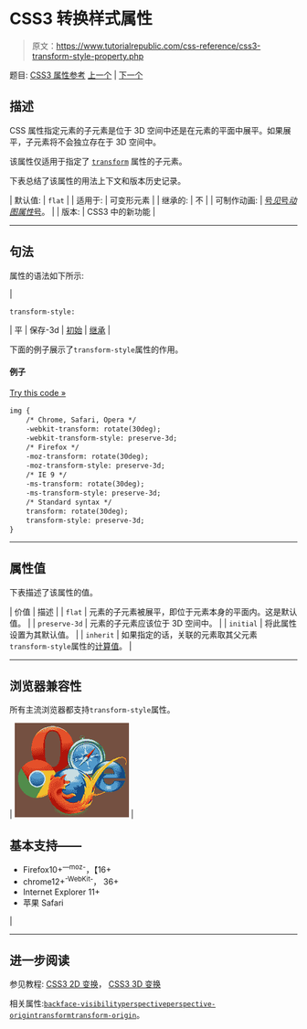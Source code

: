 # CSS3 转换样式属性

> 原文：<https://www.tutorialrepublic.com/css-reference/css3-transform-style-property.php>

题目: [CSS3 属性参考](css3-properties.php) [上一个](css3-transform-origin-property.php) | [下一个](css3-transition-property.php)

## 描述

CSS 属性指定元素的子元素是位于 3D 空间中还是在元素的平面中展平。如果展平，子元素将不会独立存在于 3D 空间中。

该属性仅适用于指定了 [`transform`](css3-transform-property.php) 属性的子元素。

下表总结了该属性的用法上下文和版本历史记录。

| 默认值: | `flat` |
| 适用于: | 可变形元素 |
| 继承的: | 不 |
| 可制作动画: | [号*见*号*动图属性*号](css-animatable-properties.php)。 |
| 版本: | CSS3 中的新功能 |

* * *

## 句法

属性的语法如下所示:

| 

```
transform-style: 
```

 | 平 &#124; 保存-3d &#124; [初始](../definitions.php#initial) &#124; [继承](../definitions.php#inherit) |

下面的例子展示了`transform-style`属性的作用。

#### 例子

[Try this code »](../codelab.php?topic=css3&file=transform-style-property "Try this code using online Editor")

```
img {
    /* Chrome, Safari, Opera */
    -webkit-transform: rotate(30deg);
    -webkit-transform-style: preserve-3d;
    /* Firefox */
    -moz-transform: rotate(30deg);
    -moz-transform-style: preserve-3d;
    /* IE 9 */
    -ms-transform: rotate(30deg);
    -ms-transform-style: preserve-3d;
    /* Standard syntax */
    transform: rotate(30deg);
    transform-style: preserve-3d;
}
```

* * *

## 属性值

下表描述了该属性的值。

| 价值 | 描述 |
| `flat` | 元素的子元素被展平，即位于元素本身的平面内。这是默认值。 |
| `preserve-3d` | 元素的子元素应该位于 3D 空间中。 |
| `initial` | 将此属性设置为其默认值。 |
| `inherit` | 如果指定的话，关联的元素取其父元素`transform-style`属性的[计算值](../definitions.php#computed-value)。 |

* * *

## 浏览器兼容性

所有主流浏览器都支持`transform-style`属性。

| ![Browsers Icon](img/e9331123c77668c1832e541c2fca1002.png) | 

## 基本支持——

*   Firefox10+<sup class="badge">—moz-</sup>，【16+
*   chrome12+<sup class="badge">-WebKit-</sup>， 36+
*   Internet Explorer 11+
*   苹果 Safari

 |

* * *

## 进一步阅读

参见教程: [CSS3 2D 变换](../css-tutorial/css3-2d-transforms.php)， [CSS3 3D 变换](../css-tutorial/css3-3d-transforms.php)

相关属性:[`backface-visibility`](css3-backface-visibility-property.php)[`perspective`](css3-perspective-property.php)[`perspective-origin`](css3-perspective-origin-property.php)[`transform`](css3-transform-property.php)[`transform-origin`](css3-transform-origin-property.php)。